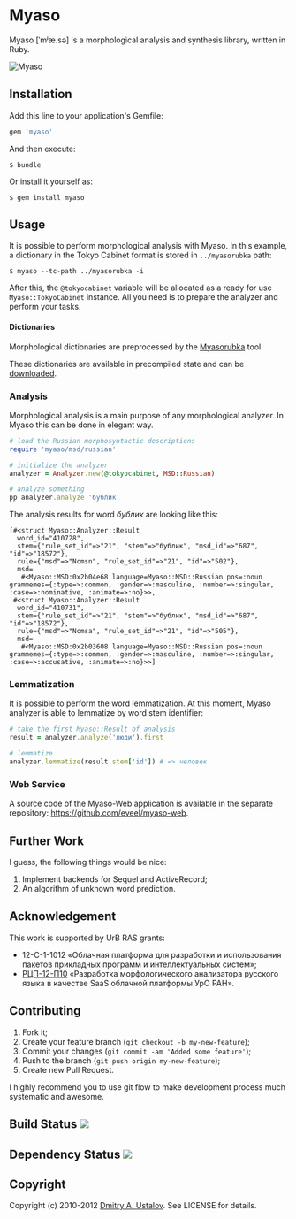 # Myaso

Myaso [ˈmʲæ.sə] is a morphological analysis and synthesis library,
written in Ruby.

![Myaso](/eveel/myaso/raw/develop/myaso.jpg)

## Installation

Add this line to your application's Gemfile:

```ruby
gem 'myaso'
```

And then execute:

    $ bundle

Or install it yourself as:

    $ gem install myaso

## Usage

It is possible to perform morphological analysis with Myaso. In this
example, a dictionary in the Tokyo Cabinet format is stored in
`../myasorubka` path:

    $ myaso --tc-path ../myasorubka -i

After this, the `@tokyocabinet` variable will be allocated as a
ready for use `Myaso::TokyoCabinet` instance. All you need is
to prepare the analyzer and perform your tasks.

#### Dictionaries

Morphological dictionaries are preprocessed by the
[Myasorubka](https://github.com/eveel/myasorubka) tool.

These dictionaries are available in precompiled state
and can be [downloaded](https://github.com/eveel/myasorubka/downloads).

### Analysis

Morphological analysis is a main purpose of any morphological
analyzer. In Myaso this can be done in elegant way.

```ruby
# load the Russian morphosyntactic descriptions
require 'myaso/msd/russian'

# initialize the analyzer
analyzer = Analyzer.new(@tokyocabinet, MSD::Russian)

# analyze something
pp analyzer.analyze 'бублик'
```

The analysis results for word *бублик* are looking like this:

```
[#<struct Myaso::Analyzer::Result
  word_id="410728",
  stem={"rule_set_id"=>"21", "stem"=>"бублик", "msd_id"=>"687", "id"=>"18572"},
  rule={"msd"=>"Ncmsn", "rule_set_id"=>"21", "id"=>"502"},
  msd=
   #<Myaso::MSD:0x2b04e68 language=Myaso::MSD::Russian pos=:noun grammemes={:type=>:common, :gender=>:masculine, :number=>:singular, :case=>:nominative, :animate=>:no}>>,
 #<struct Myaso::Analyzer::Result
  word_id="410731",
  stem={"rule_set_id"=>"21", "stem"=>"бублик", "msd_id"=>"687", "id"=>"18572"},
  rule={"msd"=>"Ncmsa", "rule_set_id"=>"21", "id"=>"505"},
  msd=
   #<Myaso::MSD:0x2b03608 language=Myaso::MSD::Russian pos=:noun grammemes={:type=>:common, :gender=>:masculine, :number=>:singular, :case=>:accusative, :animate=>:no}>>]
```

### Lemmatization

It is possible to perform the word lemmatization. At this moment,
Myaso analyzer is able to lemmatize by word stem identifier:

```ruby
# take the first Myaso::Result of analysis
result = analyzer.analyze('люди').first

# lemmatize
analyzer.lemmatize(result.stem['id']) # => человек
```

### Web Service

A source code of the Myaso-Web application is available in
the separate repository: <https://github.com/eveel/myaso-web>.

## Further Work

I guess, the following things would be nice:

1. Implement backends for Sequel and ActiveRecord;
2. An algorithm of unknown word prediction.

## Acknowledgement

This work is supported by UrB RAS grants:

* 12-С-1-1012 «Облачная платформа для разработки и использования пакетов
прикладных программ и интеллектуальных систем»;
* [РЦП-12-П10] «Разработка морфологического анализатора русского языка в
качестве SaaS облачной платформы УрО РАН».

[РЦП-12-П10]: http://plove.eveel.ru/2012/01/20/morphological-grant

## Contributing

1. Fork it;
2. Create your feature branch (`git checkout -b my-new-feature`);
3. Commit your changes (`git commit -am 'Added some feature'`);
4. Push to the branch (`git push origin my-new-feature`);
5. Create new Pull Request.

I highly recommend you to use git flow to make development process much
systematic and awesome.

## Build Status [<img src="https://secure.travis-ci.org/eveel/myaso.png"/>](http://travis-ci.org/eveel/myaso)

## Dependency Status [<img src="https://gemnasium.com/eveel/myaso.png?travis"/>](https://gemnasium.com/eveel/myaso)

## Copyright

Copyright (c) 2010-2012 [Dmitry A. Ustalov]. See LICENSE for details.

[Dmitry A. Ustalov]: http://eveel.ru
